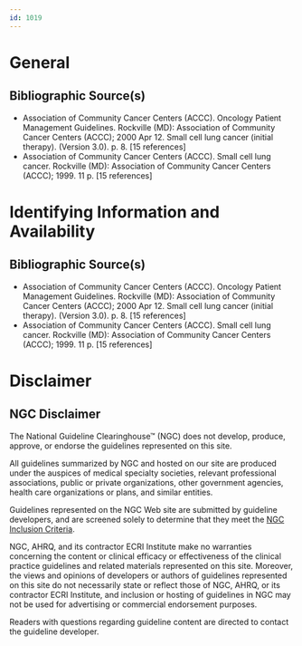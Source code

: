 ```yaml
---
id: 1019
---
```


# General

## Bibliographic Source(s)

- Association of Community Cancer Centers (ACCC). Oncology Patient Management Guidelines. Rockville (MD): Association of Community Cancer Centers (ACCC); 2000 Apr 12. Small cell lung cancer (initial therapy). (Version 3.0). p. 8. [15 references]
- Association of Community Cancer Centers (ACCC). Small cell lung cancer. Rockville (MD): Association of Community Cancer Centers (ACCC); 1999. 11 p. [15 references]

# Identifying Information and Availability

## Bibliographic Source(s)

- Association of Community Cancer Centers (ACCC). Oncology Patient Management Guidelines. Rockville (MD): Association of Community Cancer Centers (ACCC); 2000 Apr 12. Small cell lung cancer (initial therapy). (Version 3.0). p. 8. [15 references]
- Association of Community Cancer Centers (ACCC). Small cell lung cancer. Rockville (MD): Association of Community Cancer Centers (ACCC); 1999. 11 p. [15 references]

# Disclaimer

## NGC Disclaimer

The National Guideline Clearinghouse™ (NGC) does not develop, produce, approve, or endorse the guidelines represented on this site.

All guidelines summarized by NGC and hosted on our site are produced under the auspices of medical specialty societies, relevant professional associations, public or private organizations, other government agencies, health care organizations or plans, and similar entities.

Guidelines represented on the NGC Web site are submitted by guideline developers, and are screened solely to determine that they meet the [NGC Inclusion Criteria](/help-and-about/summaries/inclusion-criteria).

NGC, AHRQ, and its contractor ECRI Institute make no warranties concerning the content or clinical efficacy or effectiveness of the clinical practice guidelines and related materials represented on this site. Moreover, the views and opinions of developers or authors of guidelines represented on this site do not necessarily state or reflect those of NGC, AHRQ, or its contractor ECRI Institute, and inclusion or hosting of guidelines in NGC may not be used for advertising or commercial endorsement purposes.

Readers with questions regarding guideline content are directed to contact the guideline developer.


